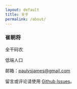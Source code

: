 ```yaml
---
layout: default
title: 关于
permalink: /about/
---
```


### 崔朝将

全干码农

低端人口

邮箱：[paulvsjames@gmail.com](mailto:paulvsjames@gmail.com) 

留言或评论请使用 [Github Issues](https://homeless2010.github.io/issues)。

